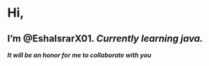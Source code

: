 # Hi, 
## I’m **@EshaIsrarX01**. _Currently learning java._ 

***It will be an honor for me to collaborate with you***


<!---
EshaIsrarX01/EshaIsrarX01 is a ✨ special ✨ repository because its `README.md` (this file) appears on your GitHub profile.
You can click the Preview link to take a look at your changes.
--->
